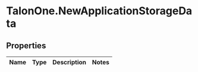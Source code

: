# TalonOne.NewApplicationStorageData

## Properties
Name | Type | Description | Notes
------------ | ------------- | ------------- | -------------


